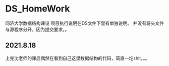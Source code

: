 # DS_HomeWork
同济大学数据结构课设
项目执行说明在DS文件下里有单独说明。
并没有将头文件与源程序分开，因为提交要求。。

## 2021.8.18
上完沈老师的课后偶然在看到自己这里数据结构的代码，简直一坨shit。。。

